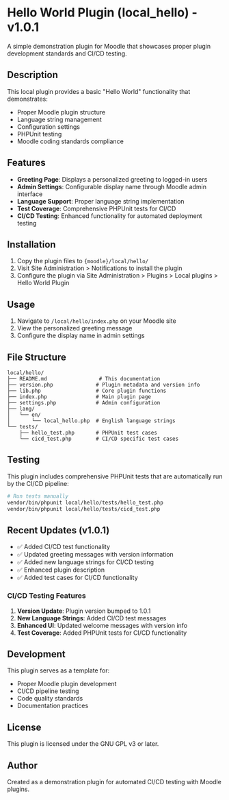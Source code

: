 # Hello World Plugin (local_hello) - v1.0.1

A simple demonstration plugin for Moodle that showcases proper plugin development standards and CI/CD testing.

## Description

This local plugin provides a basic "Hello World" functionality that demonstrates:
- Proper Moodle plugin structure
- Language string management
- Configuration settings
- PHPUnit testing
- Moodle coding standards compliance

## Features

- **Greeting Page**: Displays a personalized greeting to logged-in users
- **Admin Settings**: Configurable display name through Moodle admin interface
- **Language Support**: Proper language string implementation
- **Test Coverage**: Comprehensive PHPUnit tests for CI/CD
- **CI/CD Testing**: Enhanced functionality for automated deployment testing

## Installation

1. Copy the plugin files to `{moodle}/local/hello/`
2. Visit Site Administration > Notifications to install the plugin
3. Configure the plugin via Site Administration > Plugins > Local plugins > Hello World Plugin

## Usage

1. Navigate to `/local/hello/index.php` on your Moodle site
2. View the personalized greeting message
3. Configure the display name in admin settings

## File Structure

```
local/hello/
├── README.md                 # This documentation
├── version.php              # Plugin metadata and version info
├── lib.php                  # Core plugin functions
├── index.php                # Main plugin page
├── settings.php             # Admin configuration
├── lang/
│   └── en/
│       └── local_hello.php  # English language strings
└── tests/
    ├── hello_test.php       # PHPUnit test cases
    └── cicd_test.php        # CI/CD specific test cases
```

## Testing

This plugin includes comprehensive PHPUnit tests that are automatically run by the CI/CD pipeline:

```bash
# Run tests manually
vendor/bin/phpunit local/hello/tests/hello_test.php
vendor/bin/phpunit local/hello/tests/cicd_test.php
```

## Recent Updates (v1.0.1)

- ✅ Added CI/CD test functionality
- ✅ Updated greeting messages with version information
- ✅ Added new language strings for CI/CD testing
- ✅ Enhanced plugin description
- ✅ Added test cases for CI/CD functionality

### CI/CD Testing Features

1. **Version Update**: Plugin version bumped to 1.0.1
2. **New Language Strings**: Added CI/CD test messages
3. **Enhanced UI**: Updated welcome messages with version info
4. **Test Coverage**: Added PHPUnit tests for CI/CD functionality

## Development

This plugin serves as a template for:
- Proper Moodle plugin development
- CI/CD pipeline testing
- Code quality standards
- Documentation practices

## License

This plugin is licensed under the GNU GPL v3 or later.

## Author

Created as a demonstration plugin for automated CI/CD testing with Moodle plugins. 